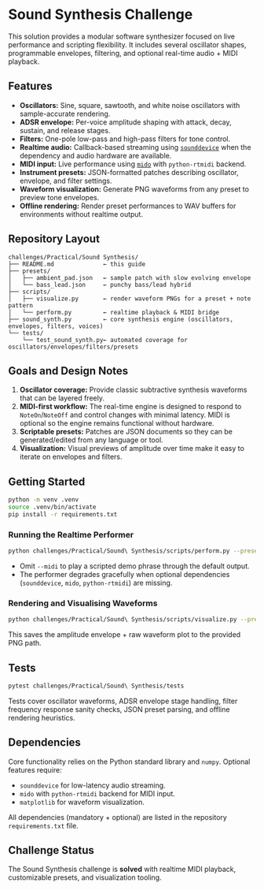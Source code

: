 # Sound Synthesis Challenge

This solution provides a modular software synthesizer focused on live performance and scripting flexibility.
It includes several oscillator shapes, programmable envelopes, filtering, and optional real-time audio + MIDI
playback.

## Features

- **Oscillators:** Sine, square, sawtooth, and white noise oscillators with sample-accurate rendering.
- **ADSR envelope:** Per-voice amplitude shaping with attack, decay, sustain, and release stages.
- **Filters:** One-pole low-pass and high-pass filters for tone control.
- **Realtime audio:** Callback-based streaming using [`sounddevice`](https://python-sounddevice.readthedocs.io/)
  when the dependency and audio hardware are available.
- **MIDI input:** Live performance using [`mido`](https://mido.readthedocs.io/) with `python-rtmidi` backend.
- **Instrument presets:** JSON-formatted patches describing oscillator, envelope, and filter settings.
- **Waveform visualization:** Generate PNG waveforms from any preset to preview tone envelopes.
- **Offline rendering:** Render preset performances to WAV buffers for environments without realtime output.

## Repository Layout

```
challenges/Practical/Sound Synthesis/
├── README.md              ← this guide
├── presets/
│   ├── ambient_pad.json   ← sample patch with slow evolving envelope
│   └── bass_lead.json     ← punchy bass/lead hybrid
├── scripts/
│   ├── visualize.py       ← render waveform PNGs for a preset + note pattern
│   └── perform.py         ← realtime playback & MIDI bridge
├── sound_synth.py         ← core synthesis engine (oscillators, envelopes, filters, voices)
└── tests/
    └── test_sound_synth.py← automated coverage for oscillators/envelopes/filters/presets
```

## Goals and Design Notes

1. **Oscillator coverage:** Provide classic subtractive synthesis waveforms that can be layered freely.
2. **MIDI-first workflow:** The real-time engine is designed to respond to `NoteOn`/`NoteOff` and control changes
   with minimal latency. MIDI is optional so the engine remains functional without hardware.
3. **Scriptable presets:** Patches are JSON documents so they can be generated/edited from any language or tool.
4. **Visualization:** Visual previews of amplitude over time make it easy to iterate on envelopes and filters.

## Getting Started

```bash
python -m venv .venv
source .venv/bin/activate
pip install -r requirements.txt
```

### Running the Realtime Performer

```bash
python challenges/Practical/Sound\ Synthesis/scripts/perform.py --preset ambient_pad --midi "Your MIDI Device"
```

- Omit `--midi` to play a scripted demo phrase through the default output.
- The performer degrades gracefully when optional dependencies (`sounddevice`, `mido`, `python-rtmidi`) are missing.

### Rendering and Visualising Waveforms

```bash
python challenges/Practical/Sound\ Synthesis/scripts/visualize.py --preset bass_lead --output bass_lead.png
```

This saves the amplitude envelope + raw waveform plot to the provided PNG path.

## Tests

```bash
pytest challenges/Practical/Sound\ Synthesis/tests
```

Tests cover oscillator waveforms, ADSR envelope stage handling, filter frequency response sanity checks,
JSON preset parsing, and offline rendering heuristics.

## Dependencies

Core functionality relies on the Python standard library and `numpy`. Optional features require:

- `sounddevice` for low-latency audio streaming.
- `mido` with `python-rtmidi` backend for MIDI input.
- `matplotlib` for waveform visualization.

All dependencies (mandatory + optional) are listed in the repository `requirements.txt` file.

## Challenge Status

The Sound Synthesis challenge is **solved** with realtime MIDI playback, customizable presets,
and visualization tooling.
